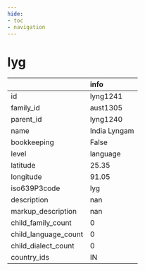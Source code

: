 ```yaml
---
hide:
- toc
- navigation
---
```

# lyg
|                      | info         |
|:---------------------|:-------------|
| id                   | lyng1241     |
| family_id            | aust1305     |
| parent_id            | lyng1240     |
| name                 | India Lyngam |
| bookkeeping          | False        |
| level                | language     |
| latitude             | 25.35        |
| longitude            | 91.05        |
| iso639P3code         | lyg          |
| description          | nan          |
| markup_description   | nan          |
| child_family_count   | 0            |
| child_language_count | 0            |
| child_dialect_count  | 0            |
| country_ids          | IN           |